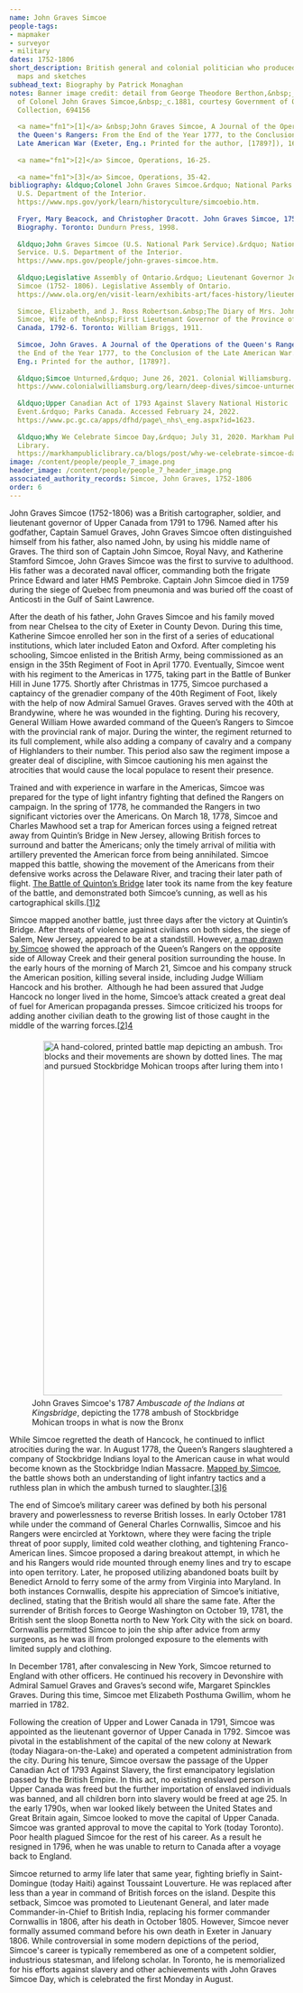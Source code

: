 ```yaml
---
name: John Graves Simcoe
people-tags: 
- mapmaker
- surveyor
- military
dates: 1752-1806
short_description: British general and colonial politician who produced many
  maps and sketches
subhead_text: Biography by Patrick Monaghan
notes: Banner image credit: detail from George Theodore Berthon,&nbsp;_Portrait
  of Colonel John Graves Simcoe,&nbsp;_c.1881, courtesy Government of Ontario Art
  Collection, 694156
  
  <a name="fn1">[1]</a> &nbsp;John Graves Simcoe, A Journal of the Operations of
  the Queen's Rangers: From the End of the Year 1777, to the Conclusion of the
  Late American War (Exeter, Eng.: Printed for the author, [1789?]), 16-22.
  
  <a name="fn1">[2]</a> Simcoe, Operations, 16-25.
  
  <a name="fn1">[3]</a> Simcoe, Operations, 35-42.
bibliography: &ldquo;Colonel John Graves Simcoe.&rdquo; National Parks Service.
  U.S. Department of the Interior.
  https://www.nps.gov/york/learn/historyculture/simcoebio.htm.
  
  Fryer, Mary Beacock, and Christopher Dracott. John Graves Simcoe, 1752-1806: A
  Biography. Toronto: Dundurn Press, 1998.
  
  &ldquo;John Graves Simcoe (U.S. National Park Service).&rdquo; National Parks
  Service. U.S. Department of the Interior.
  https://www.nps.gov/people/john-graves-simcoe.htm.
  
  &ldquo;Legislative Assembly of Ontario.&rdquo; Lieutenant Governor John Graves
  Simcoe (1752- 1806). Legislative Assembly of Ontario.
  https://www.ola.org/en/visit-learn/exhibits-art/faces-history/lieutenant-governor-john-graves-simcoe-1752-1806.
  
  Simcoe, Elizabeth, and J. Ross Robertson.&nbsp;The Diary of Mrs. John Graves
  Simcoe, Wife of the&nbsp;First Lieutenant Governor of the Province of Upper
  Canada, 1792-6. Toronto: William Briggs, 1911.
  
  Simcoe, John Graves. A Journal of the Operations of the Queen's Rangers: From
  the End of the Year 1777, to the Conclusion of the Late American War. Exeter,
  Eng.: Printed for the author, [1789?].
  
  &ldquo;Simcoe Unturned,&rdquo; June 26, 2021. Colonial Williamsburg.
  https://www.colonialwilliamsburg.org/learn/deep-dives/simcoe-unturned/.
  
  &ldquo;Upper Canadian Act of 1793 Against Slavery National Historic
  Event.&rdquo; Parks Canada. Accessed February 24, 2022.
  https://www.pc.gc.ca/apps/dfhd/page\_nhs\_eng.aspx?id=1623.
  
  &ldquo;Why We Celebrate Simcoe Day,&rdquo; July 31, 2020. Markham Public
  Library.
  https://markhampubliclibrary.ca/blogs/post/why-we-celebrate-simcoe-day/#:~:text=This%20Monday%20August%203rd,Britain%20and%20died%20in%20180
image: /content/people/people_7_image.png
header_image: /content/people/people_7_header_image.png
associated_authority_records: Simcoe, John Graves, 1752-1806
order: 6
---
```

John Graves Simcoe (1752-1806) was a British cartographer, soldier, and lieutenant governor of Upper Canada from 1791 to 1796. Named after his godfather, Captain Samuel Graves, John Graves Simcoe often distinguished himself from his father, also named John, by using his middle name of Graves. The third son of Captain John Simcoe, Royal Navy, and Katherine Stamford Simcoe, John Graves Simcoe was the first to survive to adulthood. His father was a decorated naval officer, commanding both the frigate Prince Edward and later HMS Pembroke. Captain John Simcoe died in 1759 during the siege of Quebec from pneumonia and was buried off the coast of Anticosti in the Gulf of Saint Lawrence.

After the death of his father, John Graves Simcoe and his family moved from near Chelsea to the city of Exeter in County Devon. During this time, Katherine Simcoe enrolled her son in the first of a series of educational institutions, which later included Eaton and Oxford. After completing his schooling, Simcoe enlisted in the British Army, being commissioned as an ensign in the 35th Regiment of Foot in April 1770. Eventually, Simcoe went with his regiment to the Americas in 1775, taking part in the Battle of Bunker Hill in June 1775. Shortly after Christmas in 1775, Simcoe purchased a captaincy of the grenadier company of the 40th Regiment of Foot, likely with the help of now Admiral Samuel Graves. Graves served with the 40th at Brandywine, where he was wounded in the fighting. During his recovery, General William Howe awarded command of the Queen&rsquo;s Rangers to Simcoe with the provincial rank of major. During the winter, the regiment returned to its full complement, while also adding a company of cavalry and a company of Highlanders to their number. This period also saw the regiment impose a greater deal of discipline, with Simcoe cautioning his men against the atrocities that would cause the local populace to resent their presence.

Trained and with experience in warfare in the Americas, Simcoe was prepared for the type of light infantry fighting that defined the Rangers on campaign. In the spring of 1778, he commanded the Rangers in two significant victories over the Americans. On March 18, 1778, Simcoe and Charles Mawhood set a trap for American forces using a feigned retreat away from Quintin&rsquo;s Bridge in New Jersey, allowing British forces to surround and batter the Americans; only the timely arrival of militia with artillery prevented the American force from being annihilated. Simcoe mapped this battle, showing the movement of the Americans from their defensive works across the Delaware River, and tracing their later path of flight. [The Battle of Quinton&rsquo;s Bridge][1] later took its name from the key feature of the battle, and demonstrated both Simcoe&rsquo;s cunning, as well as his cartographical skills.[[1]][2]

Simcoe mapped another battle, just three days after the victory at Quintin&rsquo;s Bridge. After threats of violence against civilians on both sides, the siege of Salem, New Jersey, appeared to be at a standstill. However, [a map drawn by Simcoe][3] showed the approach of the Queen&rsquo;s Rangers on the opposite side of Alloway Creek and their general position surrounding the house. In the early hours of the morning of March 21, Simcoe and his company struck the American position, killing several inside, including Judge William Hancock and his brother. &nbsp;Although he had been assured that Judge Hancock no longer lived in the home, Simcoe&rsquo;s attack created a great deal of fuel for American propaganda presses. Simcoe criticized his troops for adding another civilian death to the growing list of those caught in the middle of the warring forces.[[2]][4]<figure class="img\_left\_50">

[<img alt="A hand-colored, printed battle map depicting an ambush. Troop positions are shown by square and rectangular blocks and their movements are shown by dotted lines. The map demonstrates how the Queen's Rangers ambushed and pursued Stockbridge Mohican troops after luring them into the open." src="https://iiif.digitalcommonwealth.org/iiif/2/commonwealth:z603vv57d/940,1165,5505,4326/650,/0/default.jpg" style="float:left; height:629px; margin:5px 20px; width:800px" />][5]<figcaption>John Graves Simcoe's 1787 _Ambuscade of the Indians at Kingsbridge_, depicting the 1778 ambush of Stockbridge Mohican troops in what is now the Bronx</figcaption></figure>

While Simcoe regretted the death of Hancock, he continued to inflict atrocities during the war. In August 1778, the Queen&rsquo;s Rangers slaughtered a company of Stockbridge Indians loyal to the American cause in what would become known as the Stockbridge Indian Massacre. [Mapped by Simcoe][5], the battle shows both an understanding of light infantry tactics and a ruthless plan in which the ambush turned to slaughter.[[3]][6]

The end of Simcoe&rsquo;s military career was defined by both his personal bravery and powerlessness to reverse British losses. In early October 1781 while under the command of General Charles Cornwallis, Simcoe and his Rangers were encircled at Yorktown, where they were facing the triple threat of poor supply, limited cold weather clothing, and tightening Franco-American lines. Simcoe proposed a daring breakout attempt, in which he and his Rangers would ride mounted through enemy lines and try to escape into open territory. Later, he proposed utilizing abandoned boats built by Benedict Arnold to ferry some of the army from Virginia into Maryland. In both instances Cornwallis, despite his appreciation of Simcoe&rsquo;s initiative, declined, stating that the British would all share the same fate. After the surrender of British forces to George Washington on October 19, 1781, the British sent the sloop Bonetta north to New York City with the sick on board. Cornwallis permitted Simcoe to join the ship after advice from army surgeons, as he was ill from prolonged exposure to the elements with limited supply and clothing.

In December 1781, after convalescing in New York, Simcoe returned to England with other officers. He continued his recovery in Devonshire with Admiral Samuel Graves and Graves&rsquo;s second wife, Margaret Spinckles Graves. During this time, Simcoe met Elizabeth Posthuma Gwillim, whom he married in 1782.

Following the creation of Upper and Lower Canada in 1791, Simcoe was appointed as the lieutenant governor of Upper Canada in 1792. Simcoe was pivotal in the establishment of the capital of the new colony at Newark (today Niagara-on-the-Lake) and operated a competent administration from the city. During his tenure, Simcoe oversaw the passage of the Upper Canadian Act of 1793 Against Slavery, the first emancipatory legislation passed by the British Empire. In this act, no existing enslaved person in Upper Canada was freed but the further importation of enslaved individuals was banned, and all children born into slavery would be freed at age 25. In the early 1790s, when war looked likely between the United States and Great Britain again, Simcoe looked to move the capital of Upper Canada. Simcoe was granted approval to move the capital to York (today Toronto). Poor health plagued Simcoe for the rest of his career. As a result he resigned in 1796, when he was unable to return to Canada after a voyage back to England.

Simcoe returned to army life later that same year, fighting briefly in Saint-Domingue (today Haiti) against Toussaint Louverture. He was replaced after less than a year in command of British forces on the island. Despite this setback, Simcoe was promoted to Lieutenant General, and later made Commander-in-Chief to British India, replacing his former commander Cornwallis in 1806, after his death in October 1805. However, Simcoe never formally assumed command before his own death in Exeter in January 1806. While controversial&nbsp;in some modern depictions of the period, Simcoe's career is typically remembered as one of a competent soldier, industrious statesman, and lifelong scholar. In Toronto, he is memorialized for his efforts against slavery and other achievements with John Graves Simcoe Day,&nbsp;which is celebrated the first Monday in August.  
&nbsp;&nbsp;

 [1]: /maps/commonwealth:z603vv521
 [2]: #fn1
 [3]: /maps/commonwealth:z603vv54k
 [4]: #fn2
 [5]: /maps/commonwealth:z603vv564
 [6]: #fn3